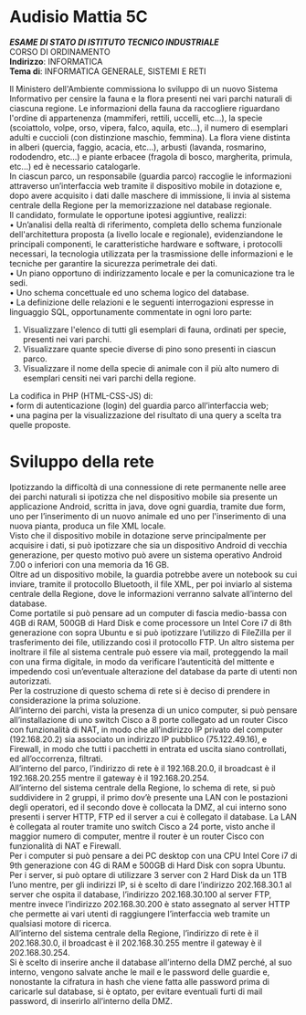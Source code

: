 # Audisio Mattia 5C

__*ESAME DI STATO DI ISTITUTO TECNICO INDUSTRIALE*__ <br />
CORSO DI ORDINAMENTO <br />
__Indirizzo__: INFORMATICA <br />
__Tema di__: INFORMATICA GENERALE, SISTEMI E RETI <br />

Il Ministero dell'Ambiente commissiona lo sviluppo di un nuovo Sistema Informativo per censire la
fauna e la flora presenti nei vari parchi naturali di ciascuna regione. Le informazioni della fauna da
raccogliere riguardano l'ordine di appartenenza (mammiferi, rettili, uccelli, etc...), la specie
(scoiattolo, volpe, orso, vipera, falco, aquila, etc...), il numero di esemplari adulti e cuccioli (con
distinzione maschio, femmina). La flora viene distinta in alberi (quercia, faggio, acacia, etc...),
arbusti (lavanda, rosmarino, rododendro, etc...) e piante erbacee (fragola di bosco, margherita,
primula, etc...) ed è necessario catalogarle.<br />
In ciascun parco, un responsabile (guardia parco) raccoglie le informazioni attraverso
un’interfaccia web tramite il dispositivo mobile in dotazione e, dopo avere acquisito i dati dalle
maschere di immissione, li invia al sistema centrale della Regione per la memorizzazione nel
database regionale.<br />
Il candidato, formulate le opportune ipotesi aggiuntive, realizzi:<br />
 • Un’analisi della realtà di riferimento, completa dello schema funzionale dell'architettura
 proposta (a livello locale e regionale), evidenziandone le principali componenti, le
 caratteristiche hardware e software, i protocolli necessari, la tecnologia utilizzata per la
 trasmissione delle informazioni e le tecniche per garantire la sicurezza perimetrale dei dati.<br />
 • Un piano opportuno di indirizzamento locale e per la comunicazione tra le sedi.<br />
 • Uno schema concettuale ed uno schema logico del database.<br />
 • La definizione delle relazioni e le seguenti interrogazioni espresse in linguaggio SQL,
 opportunamente commentate in ogni loro parte:<br />
 1. Visualizzare l'elenco di tutti gli esemplari di fauna, ordinati per specie, presenti nei
 vari parchi.<br />
 2. Visualizzare quante specie diverse di pino sono presenti in ciascun parco.<br />
 3. Visualizzare il nome della specie di animale con il più alto numero di esemplari
 censiti nei vari parchi della regione.<br />
 
La codifica in PHP (HTML-CSS-JS) di:<br />
 • form di autenticazione (login) del guardia parco all’interfaccia web;<br />
 • una pagina per la visualizzazione del risultato di una query a scelta tra quelle proposte.<br />
 
 # Sviluppo della rete
Ipotizzando la difficoltà di una connessione di rete permanente nelle aree dei parchi naturali si
ipotizza che nel dispositivo mobile sia presente un applicazione Android, scritta in java, dove ogni
guardia, tramite due form, uno per l’inserimento di un nuovo animale ed uno per l'inserimento di
una nuova pianta, produca un file XML locale.<br />
Visto che il dispositivo mobile in dotazione serve principalmente per acquisire i dati, si può
ipotizzare che sia un dispositivo Android di vecchia generazione, per questo motivo può avere un
sistema operativo Android 7.00 o inferiori con una memoria da 16 GB.<br />
Oltre ad un dispositivo mobile, la guardia potrebbe avere un notebook su cui inviare, tramite il
protocollo Bluetooth, il file XML, per poi inviarlo al sistema centrale della Regione, dove le
informazioni verranno salvate all’interno del database.<br />
Come portatile si può pensare ad un computer di fascia medio-bassa con 4GB di RAM, 500GB di
Hard Disk e come processore un Intel Core i7 di 8th generazione con sopra Ubuntu e si può
ipotizzare l’utilizzo di FileZilla per il trasferimento dei file, utilizzando così il protocollo FTP.
Un altro sistema per inoltrare il file al sistema centrale può essere via mail, proteggendo la mail con
una firma digitale, in modo da verificare l’autenticità del mittente e impedendo così un’eventuale
alterazione del database da parte di utenti non autorizzati.<br />
Per la costruzione di questo schema di rete si è deciso di prendere in considerazione la prima
soluzione.<br />
All’interno dei parchi, vista la presenza di un unico computer, si può pensare all’installazione di uno
switch Cisco a 8 porte collegato ad un router Cisco con funzionalità di NAT, in modo che
all’indirizzo IP privato del computer (192.168.20.2) sia associato un indirizzo IP pubblico
(75.122.49.16), e Firewall, in modo che tutti i pacchetti in entrata ed uscita siano controllati, ed
all’occorrenza, filtrati.<br />
All’interno del parco, l’indirizzo di rete è il 192.168.20.0, il broadcast è il 192.168.20.255
mentre il gateway è il 192.168.20.254.<br />
All’interno del sistema centrale della Regione, lo schema di rete, si può suddividere in 2 gruppi, il
primo dov’è presente una LAN con le postazioni degli operatori, ed il secondo dove è collocata la
DMZ, al cui interno sono presenti i server HTTP, FTP ed il server a cui è collegato il database.
La LAN è collegata al router tramite uno switch Cisco a 24 porte, visto anche il maggior numero di
computer, mentre il router è un router Cisco con funzionalità di NAT e Firewall.<br />
Per i computer si può pensare a dei PC desktop con una CPU Intel Core i7 di 9th generazione con
4G di RAM e 500GB di Hard Disk con sopra Ubuntu.<br />
Per i server, si può optare di utilizzare 3 server con 2 Hard Disk da un 1TB l’uno mentre, per gli
indirizzi IP, si è scelto di dare l’indirizzo 202.168.30.1 al server che ospita il database, l’indirizzo
202.168.30.100 al server FTP, mentre invece l’indirizzo 202.168.30.200 è stato assegnato al server
HTTP che permette ai vari utenti di raggiungere l’interfaccia web tramite un qualsiasi motore di
ricerca.<br />
All’interno del sistema centrale della Regione, l’indirizzo di rete è il 202.168.30.0, il
broadcast è il 202.168.30.255 mentre il gateway è il 202.168.30.254.<br />
Si è scelto di inserire anche il database all’interno della DMZ perché, al suo interno, vengono
salvate anche le mail e le password delle guardie e, nonostante la cifratura in hash che viene fatta
alle password prima di caricarle sul database, si è optato, per evitare eventuali furti di mail
password, di inserirlo all’interno della DMZ.<br />
